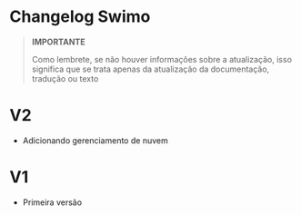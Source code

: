 # Changelog Swimo

>**IMPORTANTE**
>
>Como lembrete, se não houver informações sobre a atualização, isso significa que se trata apenas da atualização da documentação, tradução ou texto

# V2

- Adicionando gerenciamento de nuvem

# V1

- Primeira versão
